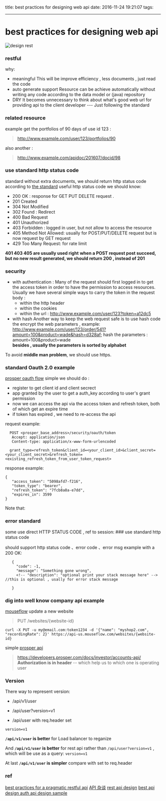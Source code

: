title: best practices for designing  web api
date: 2016-11-24 19:21:07
tags:

---
# best practices for designing web api

![design rest](https://betimdrenica.files.wordpress.com/2015/03/api2.png)

### restful

why:
 - meaningful
This will be improve efficiency , less documents , just read the code 
 - auto generate support
Resource can be achieve automatically without writing any code  according to the data model or (java) repository 
 - DRY 
It becomes unnecessary to think about what's good web url for providing api to the client developer --- Just following the standard

### related resource
example get the portfolios of 90 days of use id 123 :
>  http://www.example.com/user/123/portfolios/90 

also another :
>  http://www.example.com/apidoc/201607/docid/98

### use standard http status code
standard without extra documents, we should return http status code according to [the standard](https://en.wikipedia.org/wiki/List_of_HTTP_status_codes)
useful http status code we should know: 
 - 200 OK :  response for GET PUT DELETE request . 
 - 201 Created
 - 304 Not Modified
 - 302 Found : Redirect
 - 400 Bad Request
 - 401 Unauthorized
 - 403 Forbidden : logged in user, but not allow to access the resource
 - 405 Method Not Allowed: usually for POST/PUT/DELETE request but is now request by GET request
 - 429 Too Many Request: for rate limit

**401 403 405 are usually used right**
**when a POST request  post succeed, but no new result generated, we should return 200 , instead of 201**

### security
 - with authentication :
 Many of the request should first logged in to get the access token in order to have the  permission to access resources. Usually  we have several simple ways to carry the token in the request body :
   - within the http header
   - within the cookies 
   - within the url : http://www.example.com/user/123?token=a12dc5
 - with hash
Another way to keep the web request safe is to use hash code the encrypt the web parameters , example:  http://www.example.com/user/123/order/541?amount=100&product=wade&hash=d328af;
hash the parameters : amount=100&product=wade  
**besides , usually the parameters is sorted by alphabet**

To avoid **middle man problem**, we should use https.
 
### standard Oauth 2.0 example

[prosper oauth flow](https://developers.prosper.com/docs/authenticating-with-oauth-2-0/authorization-key-flow/)
simple we should do :
  - register to get client id and client secrect
  - app granted by the user to get a auth_key according to user's grant permission
  - now we can access the api via the access token and refresh token, both of which get an expire time
  - if token has expired , we need to re-access the api

request example:

```
  POST <prosper_base_address>/security/oauth/token
   Accept: application/json
   Content-type: application/x-www-form-urlencoded

  grant_type=refresh_token&client_id=<your_client_id>&client_secret=<your_client_secret>&refresh_token=<existing_refresh_token_from_user_token_request>
```

response example:

```
{
   "access_token": "5098afd7-f216",
   "token_type": "bearer",
   "refresh_token": "7fcb8a8a-e7dd",
   "expires_in": 3599
}
```


Note that:  

### error standard
  
 some use direct HTTP STATUS CODE , ref to session: ### use standard http status code


 should support http status code 、error code 、error msg
 example with a 200 OK:
 

```
   {
     "code": -1,
     "message": "Something gone wrong",
     <!-- "description": "optional print your stack message here" --> //this is optional , usally for error stack message

   }
```
### dig into well know company api example
[mouseflow](https://api-docs.mouseflow.com/?shell#update-website-details) 
update a new website 

> PUT /websites/{website-id}

```
curl -X PUT -u my@email.com:token1234 -d '{"name": "myshop2.com", "recordingRate": 2}' https://api-us.mouseflow.com/websites/{website-id}
```
simple [prosper api](https://developers.prosper.com/docs/investor/accounts-api/)

> https://developers.prosper.com/docs/investor/accounts-api/
**Authorization is in header** -- which help us to  which one is operating user

### Version

There way to represent version:

 - /api/v1/user 

 - /api/user?version=v1

 - /api/user with req.header set 
  
  `version=v1`

**`/api/v1/user` is better** for Load balancer to reganize 

And **`/api/v1/user` is better** for rest api rather than `/api/user?version=v1` , which will be use as a query: 
  `version=v1`

At last **`/api/v1/user` is simpler** compare with set to req.header


### ref
[best practices for a pragmatic restful api](http://www.vinaysahni.com/best-practices-for-a-pragmatic-restful-api)
[API 杂谈](http://36kr.com/p/5049025.html)
[rest api design](https://betimdrenica.wordpress.com/2015/03/09/ideal-rest-api-design/)
[best api design ](http://www.slideshare.net/SpencerSchneidenbach/restful-api-design-best-practices-using-aspnet-web-api)
[auth api design sample](https://mi.juxinli.com/#/api)


